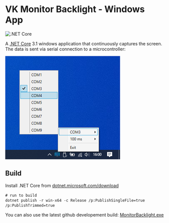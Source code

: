# **VK** Monitor Backlight - Windows App

![.NET Core](https://github.com/VK/MonitorBacklight/workflows/.NET%20Core/badge.svg)

A [.NET Core](https://dotnet.microsoft.com/) 3.1 windows application that continuously captures the screen. The data is sent via serial connection to a microcontroller:

![Screenshot](../media/screenshot.png)

## Build
Install .NET Core from [dotnet.microsoft.com/download](https://dotnet.microsoft.com/download)
```
# run to build
dotnet publish -r win-x64 -c Release /p:PublishSingleFile=true /p:PublishTrimmed=true
```

You can also use the latest github developement build: [MonitorBacklight.exe](https://github.com/VK/MonitorBacklight/releases/download/latest_app/MonitorBacklight.exe)